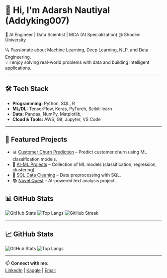 # 👋 Hi, I'm Adarsh Nautiyal (Addyking007)

🚀 AI Engineer | Data Scientist | MCA (AI Specialization) @ Shoolini University  

🔍 Passionate about Machine Learning, Deep Learning, NLP, and Data Engineering.  
💡 I enjoy solving real-world problems with data and building intelligent applications.  

---

## 🛠️ Tech Stack
- **Programming:** Python, SQL, R  
- **ML/DL:** TensorFlow, Keras, PyTorch, Scikit-learn  
- **Data:** Pandas, NumPy, Matplotlib,   
- **Cloud & Tools:** AWS, Git, Jupyter, VS Code  

---

## 📌 Featured Projects
- 📊 [Customer Churn Prediction](https://github.com/Addyking007/customer-churn-prediction-ml) – Predict customer churn using ML classification models.  
- 🤖 [AI-ML Projects](https://github.com/Addyking007/ai-ml-projects) – Collection of ML models (classification, regression, clustering).  
- 🧹 [SQL Data Cleaning](https://github.com/Addyking007/sql-data-cleaning) – Data preprocessing with SQL.  
- 📚 [Novel Quest](https://github.com/Addyking007/Novel-Quest) – AI-powered text analysis project.  
## 📊 GitHub Stats
![GitHub Stats](https://github-readme-stats.vercel.app/api?username=Addyking007&show_icons=true&theme=tokyonight)
![Top Langs](https://github-readme-stats.vercel.app/api/top-langs/?username=Addyking007&layout=compact&theme=tokyonight)
![GitHub Streak](https://github-readme-streak-stats.herokuapp.com/?user=Addyking007&theme=tokyonight)

---

## 📈 GitHub Stats
![GitHub Stats](https://github-readme-stats.vercel.app/api?username=Addyking007&show_icons=true&theme=tokyonight)
![Top Langs](https://github-readme-stats.vercel.app/api/top-langs/?username=Addyking007&layout=compact&theme=tokyonight)

---

📫 **Connect with me:**  
[LinkedIn](https://linkedin.com/in/YOUR-LINK) | [Kaggle](https://kaggle.com/YOUR-LINK) | [Email](mailto:your-email@example.com)
